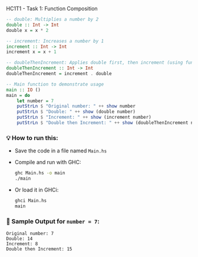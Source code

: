 HC1T1 - Task 1: Function Composition

```haskell
-- double: Multiplies a number by 2
double :: Int -> Int
double x = x * 2

-- increment: Increases a number by 1
increment :: Int -> Int
increment x = x + 1

-- doubleThenIncrement: Applies double first, then increment (using function composition)
doubleThenIncrement :: Int -> Int
doubleThenIncrement = increment . double

-- Main function to demonstrate usage
main :: IO ()
main = do
    let number = 7
    putStrLn $ "Original number: " ++ show number
    putStrLn $ "Double: " ++ show (double number)
    putStrLn $ "Increment: " ++ show (increment number)
    putStrLn $ "Double then Increment: " ++ show (doubleThenIncrement number)
```

### 💡 How to run this:

* Save the code in a file named `Main.hs`
* Compile and run with GHC:

  ```bash
  ghc Main.hs -o main
  ./main
  ```
* Or load it in GHCi:

  ```bash
  ghci Main.hs
  main
  ```

### 🧾 Sample Output for `number = 7`:

```
Original number: 7
Double: 14
Increment: 8
Double then Increment: 15
```


